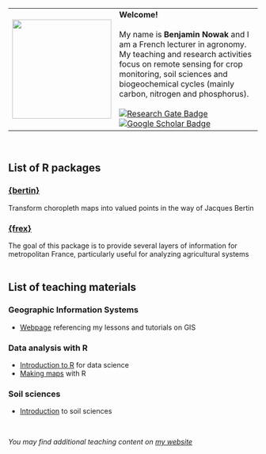 <table>
  <tr>
    <td><img src="https://github.com/BjnNowak/gis/raw/main/fig/gis/NDVI.gif" width="200"/></td>
    <td><b>Welcome!</b><br><br>My name is <b>Benjamin Nowak</b> and I am a French lecturer in agronomy. My teaching and research activities focus on remote sensing for crop monitoring, soil sciences and biogeochemical cycles (mainly carbon, nitrogen and phosphorus).<br><br>
      <div id="badges" align="left">
        <a href="https://www.researchgate.net/profile/Benjamin-Nowak-2">
          <img src="https://img.shields.io/badge/ResearchGate-00ccbb?logo=ResearchGate&logoColor=white" alt="Research Gate Badge"/>
        </a>
        <a href="https://scholar.google.com/citations?user=YfbhYDIAAAAJ&hl=en">
          <img src="https://img.shields.io/badge/GoogleScholar-ea4335?logo=GoogleScholar&logoColor=white" alt="Google Scholar Badge"/>
        </a>
      </div>
    </td>
  </tr>
 </table>

<br>

## List of R packages

### [{bertin}](https://github.com/BjnNowak/bertin)
 Transform choropleth maps into valued points in the way of Jacques Bertin
 
 ### [{frex}](https://github.com/BjnNowak/frex)
 The goal of this package is to provide several layers of information for metropolitan France, particularly useful for analyzing agricultural systems
 <br><br>
## List of teaching materials 

### Geographic Information Systems
- [Webpage](https://bjnnowak.github.io/gis/) referencing my lessons and tutorials on GIS

### Data analysis with R
- [Introduction to R](https://bjnnowak.github.io/Lessons/introduction_R#1) for data science
- [Making maps](https://bjnnowak.github.io/Lessons/2nd_session_R#1) with R

### Soil sciences
- [Introduction](https://bjnnowak.github.io/Lessons/pedogenesis) to soil sciences

<br>

<i>You may find additional teaching content on [my website](https://bjnnowak.netlify.app/) </i>


